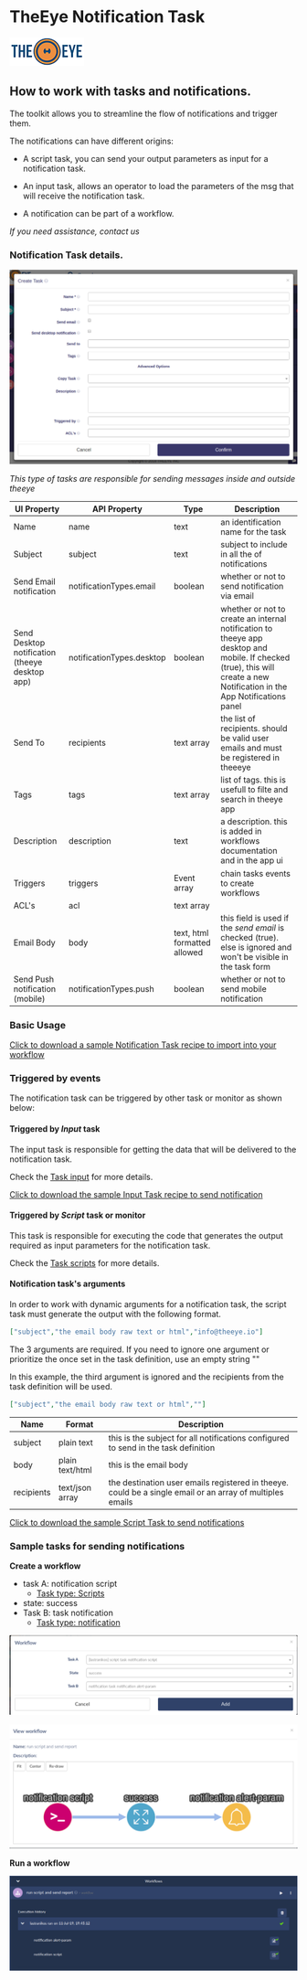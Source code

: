 # TheEye Notification Task

[![theeye.io](../../images/logo-theeye-theOeye-logo2.png)](https://theeye.io/en/index.html)

## How to work with tasks and notifications.

The toolkit allows you to streamline the flow of notifications and trigger them.

The notifications can have different origins:

- A script task, you can send your output parameters as input for a notification task.

- An input task, allows an operator to load the parameters of the msg that will receive the notification task.

- A notification can be part of a workflow.


*If you need assistance, contact us*


### Notification Task details.

![notification task form](../../images/form_notification.png "Notification Form")



*This type of tasks are responsible for sending messages inside and outside theeye*

| UI Property | API Property | Type        | Description |
| ---         | ---          | ---         | --- |
| Name        | name         | text        | an identification name for the task |
| Subject     | subject      | text        | subject to include in all the of notifications |
| Send Email notification | notificationTypes.email | boolean | whether or not to send notification via email |
| Send Desktop notification (theeye desktop app) | notificationTypes.desktop | boolean | whether or not to create an internal notification to theeye app desktop and mobile. If checked (true), this will create a new Notification in the App Notifications panel |
| Send To     | recipients   | text array  | the list of recipients. should be valid user emails and must be registered in theeeye |
| Tags        | tags         | text array  | list of tags. this is usefull to filte and search in theeye app |
| Description | description  | text        | a description. this is added in workflows documentation and in the app ui |
| Triggers    | triggers     | Event array | chain tasks events to create workflows |
| ACL's       | acl          | text array  |  | 
| Email Body  | body         | text, html formatted allowed | this field is used if the *send email* is checked (true). else is ignored and won't be visible in the task form |
| Send Push notification (mobile) | notificationTypes.push | boolean | whether or not to send mobile notification |


### Basic Usage

[Click to download a sample Notification Task recipe to import into your workflow](../../assets/recipes/task_type-notification-send_notification.json)

### Triggered by events
The notification task can be triggered by other task or monitor as shown below:

#### Triggered by _Input_ task

The input task is responsible for getting the data that will be delivered to the notification task.

Check the [Task input](/core-concepts/tasks/) for more details.

[Click to download the sample Input Task recipe to send notification](../../assets/recipes/task_type-input-send_notification.json)

#### Triggered by _Script_ task or monitor

This task is responsible for executing the code that generates the output required as input parameters for the notification task.

Check the [Task scripts](/core-concepts/tasks/) for more details.


#### Notification task's arguments

In order to work with dynamic arguments for a notification task, the script task must generate the output with the following format.

```json
["subject","the email body raw text or html","info@theeye.io"]
```

The 3 arguments are required. If you need to ignore one argument or prioritize the once set in the task definition, use an empty string ""

In this example, the third argument is ignored and the recipients from the task definition will be used.

```json
["subject","the email body raw text or html",""]
```


| Name | Format | Description |
| ---- | ---- | ---- |
| subject | plain text | this is the subject for all notifications configured to send in the task definition |
| body | plain text/html | this is the email body |
| recipients | text/json array | the destination user emails registered in theeye. could be a single email or an array of multiples emails |



[Click to download the sample Script Task to send notifications](../../assets/recipes/task_type-script-send_notification.json)

### Sample tasks for sending notifications

**Create a workflow**

- task A: notification script
    - [Task type: Scripts](../../assets/recipes/task_type-script-send_notification.json)
- state: success
- Task B: task notification
    - [Task type: notification](../../assets/recipes/task_type-notification-send_notification.json)

![dashboard_workflow_script_and_notification](../../images/dashboard_workflow_script_and_notification-00.png)

![dashboard_workflow_script_and_notification](../../images/dashboard_workflow_script_and_notification-01.png)

**Run a workflow**

![dashboard_workflow_script_and_notification](../../images/dashboard_workflow_script_and_notification.png)

